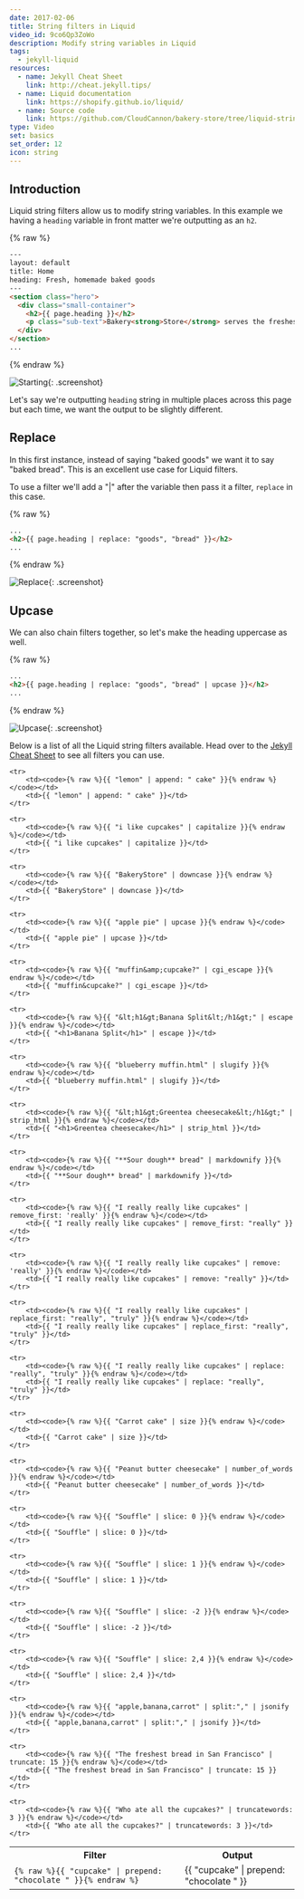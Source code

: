 ```yaml
---
date: 2017-02-06
title: String filters in Liquid
video_id: 9co6Qp3ZoWo
description: Modify string variables in Liquid
tags:
  - jekyll-liquid
resources:
  - name: Jekyll Cheat Sheet
    link: http://cheat.jekyll.tips/
  - name: Liquid documentation
    link: https://shopify.github.io/liquid/
  - name: Source code
    link: https://github.com/CloudCannon/bakery-store/tree/liquid-string-filters
type: Video
set: basics
set_order: 12
icon: string
---
```

## Introduction

Liquid string filters allow us to modify string variables. In this example we having a `heading` variable in front matter we're outputting as an `h2`.

{% raw %}
~~~html
---
layout: default
title: Home
heading: Fresh, homemade baked goods
---
<section class="hero">
  <div class="small-container">
    <h2>{{ page.heading }}</h2>
    <p class="sub-text">Bakery<strong>Store</strong> serves the freshest baked goods in San Francisco.</p>
  </div>
</section>
...
~~~
{% endraw %}

![Starting](/images/tutorials/string-filters/starting.png){: .screenshot}

Let's say we're outputting `heading` string in multiple places across this page but each time, we want the output to be slightly different.

## Replace

In this first instance, instead of saying "baked goods" we want it to say "baked bread". This is an excellent use case for Liquid filters.

To use a filter we'll add a "\|" after the variable then pass it a filter, `replace` in this case.

{% raw %}
~~~html
...
<h2>{{ page.heading | replace: "goods", "bread" }}</h2>
...
~~~
{% endraw %}

![Replace](/images/tutorials/string-filters/replace.png){: .screenshot}

## Upcase

We can also chain filters together, so let's make the heading uppercase as well.

{% raw %}
~~~html
...
<h2>{{ page.heading | replace: "goods", "bread" | upcase }}</h2>
...
~~~
{% endraw %}

![Upcase](/images/tutorials/string-filters/upcase.png){: .screenshot}

Below is a list of all the Liquid string filters available. Head over to the [Jekyll Cheat Sheet](http://cheat.jekyll.tips) to see all filters you can use.

<table class="filter-table">
	<tr>
		<th>Filter</th>
		<th>Output</th>
	</tr>
	<tr>
		<td><code>{% raw %}{{ "cupcake" | prepend: "chocolate " }}{% endraw %}</code></td>
		<td>{{ "cupcake" | prepend: "chocolate " }}</td>
	</tr>

	<tr>
		<td><code>{% raw %}{{ "lemon" | append: " cake" }}{% endraw %}</code></td>
		<td>{{ "lemon" | append: " cake" }}</td>
	</tr>

	<tr>
		<td><code>{% raw %}{{ "i like cupcakes" | capitalize }}{% endraw %}</code></td>
		<td>{{ "i like cupcakes" | capitalize }}</td>
	</tr>

	<tr>
		<td><code>{% raw %}{{ "BakeryStore" | downcase }}{% endraw %}</code></td>
		<td>{{ "BakeryStore" | downcase }}</td>
	</tr>

	<tr>
		<td><code>{% raw %}{{ "apple pie" | upcase }}{% endraw %}</code></td>
		<td>{{ "apple pie" | upcase }}</td>
	</tr>

	<tr>
		<td><code>{% raw %}{{ "muffin&amp;cupcake?" | cgi_escape }}{% endraw %}</code></td>
		<td>{{ "muffin&cupcake?" | cgi_escape }}</td>
	</tr>

	<tr>
		<td><code>{% raw %}{{ "&lt;h1&gt;Banana Split&lt;/h1&gt;" | escape }}{% endraw %}</code></td>
		<td>{{ "<h1>Banana Split</h1>" | escape }}</td>
	</tr>

	<tr>
		<td><code>{% raw %}{{ "blueberry muffin.html" | slugify }}{% endraw %}</code></td>
		<td>{{ "blueberry muffin.html" | slugify }}</td>
	</tr>

	<tr>
		<td><code>{% raw %}{{ "&lt;h1&gt;Greentea cheesecake&lt;/h1&gt;" | strip_html }}{% endraw %}</code></td>
		<td>{{ "<h1>Greentea cheesecake</h1>" | strip_html }}</td>
	</tr>

	<tr>
		<td><code>{% raw %}{{ "**Sour dough** bread" | markdownify }}{% endraw %}</code></td>
		<td>{{ "**Sour dough** bread" | markdownify }}</td>
	</tr>

	<tr>
		<td><code>{% raw %}{{ "I really really like cupcakes" | remove_first: 'really' }}{% endraw %}</code></td>
		<td>{{ "I really really like cupcakes" | remove_first: "really" }}</td>
	</tr>

	<tr>
		<td><code>{% raw %}{{ "I really really like cupcakes" | remove: 'really' }}{% endraw %}</code></td>
		<td>{{ "I really really like cupcakes" | remove: "really" }}</td>
	</tr>

	<tr>
		<td><code>{% raw %}{{ "I really really like cupcakes" | replace_first: "really", "truly" }}{% endraw %}</code></td>
		<td>{{ "I really really like cupcakes" | replace_first: "really", "truly" }}</td>
	</tr>

	<tr>
		<td><code>{% raw %}{{ "I really really like cupcakes" | replace: "really", "truly" }}{% endraw %}</code></td>
		<td>{{ "I really really like cupcakes" | replace: "really", "truly" }}</td>
	</tr>

	<tr>
		<td><code>{% raw %}{{ "Carrot cake" | size }}{% endraw %}</code></td>
		<td>{{ "Carrot cake" | size }}</td>
	</tr>

	<tr>
		<td><code>{% raw %}{{ "Peanut butter cheesecake" | number_of_words }}{% endraw %}</code></td>
		<td>{{ "Peanut butter cheesecake" | number_of_words }}</td>
	</tr>

	<tr>
		<td><code>{% raw %}{{ "Souffle" | slice: 0 }}{% endraw %}</code></td>
		<td>{{ "Souffle" | slice: 0 }}</td>
	</tr>

	<tr>
		<td><code>{% raw %}{{ "Souffle" | slice: 1 }}{% endraw %}</code></td>
		<td>{{ "Souffle" | slice: 1 }}</td>
	</tr>

	<tr>
		<td><code>{% raw %}{{ "Souffle" | slice: -2 }}{% endraw %}</code></td>
		<td>{{ "Souffle" | slice: -2 }}</td>
	</tr>

	<tr>
		<td><code>{% raw %}{{ "Souffle" | slice: 2,4 }}{% endraw %}</code></td>
		<td>{{ "Souffle" | slice: 2,4 }}</td>
	</tr>

	<tr>
		<td><code>{% raw %}{{ "apple,banana,carrot" | split:"," | jsonify }}{% endraw %}</code></td>
		<td>{{ "apple,banana,carrot" | split:"," | jsonify }}</td>
	</tr>

	<tr>
		<td><code>{% raw %}{{ "The freshest bread in San Francisco" | truncate: 15 }}{% endraw %}</code></td>
		<td>{{ "The freshest bread in San Francisco" | truncate: 15 }}</td>
	</tr>

	<tr>
		<td><code>{% raw %}{{ "Who ate all the cupcakes?" | truncatewords: 3 }}{% endraw %}</code></td>
		<td>{{ "Who ate all the cupcakes?" | truncatewords: 3 }}</td>
	</tr>

</table>

